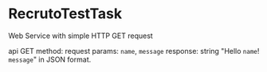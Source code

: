 # RecrutoTestTask
Web Service with simple HTTP GET request 

api GET method:
request params: `name`, `message`
response: string "Hello `name`! `message`" in JSON format.